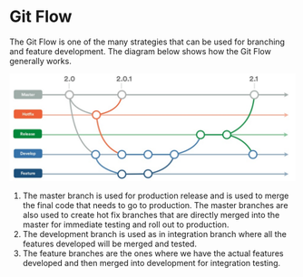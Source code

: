 # Git Flow 

The Git Flow is one of the many strategies that can be used for branching and feature development.
The diagram below shows how the Git Flow generally works. 

![gitflow](images/gitflow.png)

1. The master branch is used for production release and is used to merge the final code that needs
   to go to production. The master branches are also used to create hot fix branches that are
directly merged into the master for immediate testing and roll out to production.  
2. The development branch is used as in integration branch where all the features developed will be
   merged and tested. 
3. The feature branches are the ones where we have the actual features developed and then merged
   into development for integration testing. 
